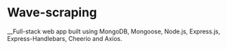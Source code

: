 # Wave-scraping
__Full-stack web app built using MongoDB, Mongoose, Node.js, Express.js, Express-Handlebars, Cheerio and Axios.
